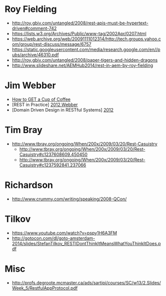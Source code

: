 # Roy Fielding
 * http://roy.gbiv.com/untangled/2008/rest-apis-must-be-hypertext-driven#comment-742
 * https://lists.w3.org/Archives/Public/www-tag/2002Apr/0207.html
 * https://web.archive.org/web/20091111012314/http://tech.groups.yahoo.com/group/rest-discuss/message/6757
 * https://static.googleusercontent.com/media/research.google.com/en//pubs/archive/46310.pdf
 * http://roy.gbiv.com/untangled/2008/paper-tigers-and-hidden-dragons
 * http://www.slideshare.net/AEMHub2014/rest-in-aem-by-roy-fielding
 
# Jim Webber
 * [How to GET a Cup of Coffee][20081002.Webber]
 * [REST in Practice] [2012.Webber]
 * [Domain Driven Design in RESTful Systems] [2012]
 
# Tim Bray
 * http://www.tbray.org/ongoing/When/200x/2009/03/20/Rest-Casuistry
   * http://www.tbray.org/ongoing/When/200x/2009/03/20/Rest-Casuistry#c1237608609.450450
   * http://www.tbray.org/ongoing/When/200x/2009/03/20/Rest-Casuistry#c1237592841.237066
   
# Richardson

* http://www.crummy.com/writing/speaking/2008-QCon/

# Tilkov

* https://www.youtube.com/watch?v=pspy1H6A3FM
* http://gotocon.com/dl/goto-amsterdam-2014/slides/StefanTilkov_RESTIDontThinkItMeansWhatYouThinkItDoes.pdf

# Misc

* http://profs.degroote.mcmaster.ca/ads/sartipi/courses/SC/w13/2.Slides/Week_5/RestfulAppProtocol.pdf


[2012.Webber]: https://vimeo.com/41763224
[2012]: https://www.youtube.com/watch?v=aQVSzMV8DWc
[20081002.Webber]: https://www.infoq.com/articles/webber-rest-workflow